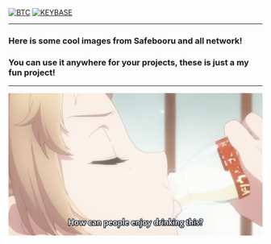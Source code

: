 [![BTC](https://img.shields.io/badge/btc-donate-red?color=f08b16&logo=bitcoin)](https://www.blockchain.com/btc/address/bc1q7jzctmsqy88kdr7qw8dzyyr0d36776dx8mnau2)
[![KEYBASE](https://img.shields.io/badge/KEYBASE-d1snIn-blue)](http://keybase.io/d1snln)

***

### Неre is some cool images from Safebooru and all network!
### You can use it anywhere for your projects, these is just a my fun project!

***

![alt text](https://github.com/DisNin/CumValley/blob/main/random/UV9Ld.png?raw=true)
